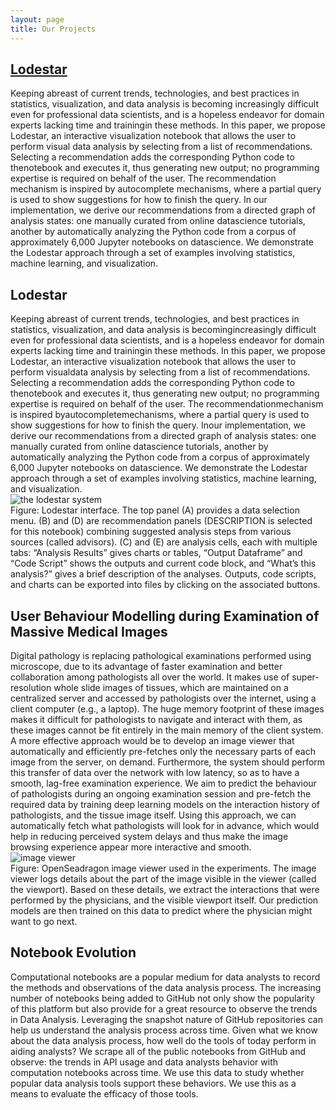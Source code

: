 ```yaml
---
layout: page
title: Our Projects
---
```

<div class="project-items">
    <div class="project-item">
        <div class="project-item-des">
            <a href="{{site.baseurl}}/projects/lodestar"><h2>Lodestar</h2></a>
            Keeping abreast of current trends, technologies, and best practices in statistics, visualization, and data analysis is becoming increasingly difficult even for professional data scientists, and is a hopeless endeavor for domain experts lacking time and trainingin these methods.  In this paper, we propose Lodestar, an interactive visualization notebook that allows the user to perform visual data analysis by selecting from a list of recommendations. Selecting a recommendation adds the corresponding Python code to thenotebook and executes it, thus generating new output; no programming expertise is required on behalf of the user. The recommendation mechanism is inspired by autocomplete mechanisms, where a partial query is used to show suggestions for how to finish the query. In our implementation, we derive our recommendations from a directed graph of analysis states: one manually curated from online datascience tutorials, another by automatically analyzing the Python code from a corpus of approximately 6,000 Jupyter notebooks on datascience. We demonstrate the Lodestar approach through a set of examples involving statistics, machine learning, and visualization.
            <h2 class="project-name">Lodestar</h2>
            Keeping abreast of current trends, technologies, and best practices in statistics, visualization, and data analysis is becomingincreasingly difficult even for professional data scientists, and is a hopeless endeavor for domain experts lacking time and trainingin these methods.  In this paper, we propose Lodestar, an interactive visualization notebook that allows the user to perform visualdata analysis by selecting from a list of recommendations. Selecting a recommendation adds the corresponding Python code to thenotebook and executes it, thus generating new output; no programming expertise is required on behalf of the user. The recommendationmechanism is inspired byautocompletemechanisms, where a partial query is used to show suggestions for how to finish the query. Inour implementation, we derive our recommendations from a directed graph of analysis states: one manually curated from online datascience tutorials, another by automatically analyzing the Python code from a corpus of approximately 6,000 Jupyter notebooks on datascience. We demonstrate the Lodestar approach through a set of examples involving statistics, machine learning, and visualization.
        </div>
        <img class="project-item-img" src="{{site.baseurl}}/public/lodestarintro.PNG" alt="the lodestar system"/>
        <div class="caption"> Figure: Lodestar interface. The top panel (A) provides a data selection menu. (B) and (D) are recommendation panels (DESCRIPTION is selected for this notebook) combining suggested analysis steps from various sources (called advisors). (C) and (E) are analysis cells, each with multiple tabs: “Analysis Results” gives charts or tables, “Output Dataframe” and “Code Script” shows the outputs and current code block, and “What’s this analysis?” gives a brief description of the analyses. Outputs, code scripts, and charts can be exported into files by clicking on the associated buttons.
        </div>
    </div>
</div>

<div class="project-items">
    <div class="project-item">
        <div class="project-item-des">
            <h2>User Behaviour Modelling during Examination of Massive Medical Images</h2>
            Digital pathology is replacing pathological examinations performed using microscope, due to its advantage of faster examination and better collaboration among pathologists all over the world. It makes use of super-resolution whole slide images of tissues, which are maintained on a centralized server and accessed by pathologists over the internet, using a client computer (e.g., a laptop). The huge memory footprint of these images makes it difficult for pathologists to navigate and interact with them, as these images cannot be fit entirely in the main memory of the client system. A more effective approach would be to develop an image viewer that automatically and efficiently pre-fetches only the necessary parts of each image from the server, on demand. Furthermore, the system should perform this transfer of data over the network with low latency, so as to have a smooth, lag-free examination experience. We aim to predict the behaviour of pathologists during an ongoing examination session and pre-fetch the required data by training deep learning models on the interaction history of pathologists, and the tissue image itself. Using this approach, we can automatically fetch what pathologists will look for in advance, which would help in reducing perceived system delays and thus make the image browsing experience appear more interactive and smooth.
        </div>
        <img class="project-item-img" src="{{site.baseurl}}/public/openSeadragonUI.PNG" alt="image viewer"/>
        <div class="caption"> Figure: OpenSeadragon image viewer used in the experiments. The image viewer logs details about the part of the image visible in the viewer (called the viewport). Based on these details, we extract the interactions that were performed by the physicians, and the visible viewport itself. Our prediction models are then trained on this data to predict where the physician might want to go next.
        </div>
    </div>
</div>

<div class="project-items">
    <div class="project-item">
        <div class="project-item-des">
            <h2 class="project-name">Notebook Evolution</h2>
Computational notebooks are a popular medium for data analysts to record the methods and observations of the data analysis process. The increasing number of notebooks being added to GitHub not only show the popularity of this platform but also provide for a great resource to observe the trends in Data Analysis. Leveraging the snapshot nature of GitHub repositories can help us understand the analysis process across time. Given what we know about the data analysis process, how well do the tools of today perform in aiding analysts? We scrape all of the public notebooks from GitHub and observe: the trends in API usage and data analysts behavior with computation notebooks across time. We use this data to study whether popular data analysis tools support these behaviors. We use this as a means to evaluate the efficacy of those tools.
        </div>
    </div>
</div>
